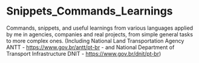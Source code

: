 # Snippets_Commands_Learnings

Commands, snippets, and useful learnings from various languages applied by me in agencies, companies and real projects, from simple general tasks to more complex ones. (Including National Land Transportation Agency ANTT - https://www.gov.br/antt/pt-br - and National Department of Transport Infrastructure DNIT - https://www.gov.br/dnit/pt-br)
